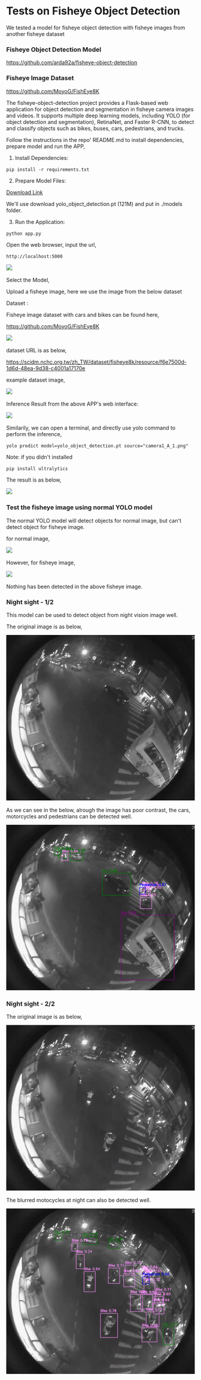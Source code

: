 # Tests on Fisheye Object Detection

We tested a model for fisheye object detection with fisheye images from another fisheye dataset 

### Fisheye Object Detection Model

https://github.com/arda92a/fisheye-object-detection

### Fisheye Image Dataset 

https://github.com/MoyoG/FishEye8K

The fisheye-object-detection project provides a Flask-based web application for object detection and segmentation in fisheye camera images and videos. It supports multiple deep learning models, including YOLO (for object detection and segmentation), RetinaNet, and Faster R-CNN, to detect and classify objects such as bikes, buses, cars, pedestrians, and trucks.



Follow the instructions in the repo' README.md to install dependencies, prepare
model and run the APP,

1. Install Dependencies: 
```
pip install -r requirements.txt
```
2. Prepare Model Files: 

[Download Link](https://drive.google.com/drive/folders/1f5sj08ztjm7DjV1sYxSHa-dVm-vnA56z?usp=sharing) 

We'll use download yolo_object_detection.pt (121M) and put in ./models folder.

3. Run the Application:
```
python app.py
```
Open the web browser, input the url,
```
http://localhost:5000
```

![](images/p01.png)

Select the Model,

Upload a fisheye image, here we use the image from the below dataset 

Dataset :

Fisheye image dataset with cars and bikes can be found here,

https://github.com/MoyoG/FishEye8K

![](images/p02.png)

dataset URL is as below,

https://scidm.nchc.org.tw/zh_TW/dataset/fisheye8k/resource/f6e7500d-1d6d-48ea-9d38-c4001a17170e

example dataset image,

![](images/p03.png)

Inference Result from the above APP's web interface: 

![](images/p04.png)

Similarily, we can open a terminal, and directly use yolo command to perform the inference, 

```
yolo predict model=yolo_object_detection.pt source="camera1_A_1.png"
```

Note: if you didn't installed 
```
pip install ultralytics
```
The result is
as below,

![](images/p05.png)


### Test the fisheye image using normal YOLO model

The normal YOLO model will detect objects for 
normal image, but can't detect object for fisheye image.

for normal image,

![](images/p06.png)

However, for fisheye image,

![](images/p03.png)

Nothing has been detected in the above fisheye image.

### Night sight - 1/2

This model can be used to detect object from night vision image well.

The original image is as below,

![](images/p07-1.png)

As we can see in the below, alrough the image has poor contrast,  the cars, motorcycles and pedestrians can be detected well. 

![](images/p07-2.png)

### Night sight - 2/2

The original image is as below,

![](images/p08-1.png)

The blurred motocycles at night can also be detected well. 

![](images/p08-2.png)